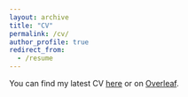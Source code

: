 ```yaml
---
layout: archive
title: "CV"
permalink: /cv/
author_profile: true
redirect_from:
  - /resume
---
```


You can find my latest CV [here](http://adiaac.github.io/files/Adia_CV.pdf) or on [Overleaf](https://www.overleaf.com/read/zsbdrggfppfw).